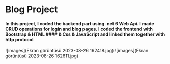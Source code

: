# Blog Project

#### In this project, I coded the backend part using .net 6 Web Api. I made CRUD operations for login and blog pages. I coded the frontend with Bootstrap & HTML #### & Css & JavaScript and linked them together with http protocol
![images](Ekran görüntüsü 2023-08-26 162418.jpg)
![images](Ekran görüntüsü 2023-08-26 162611.jpg)
